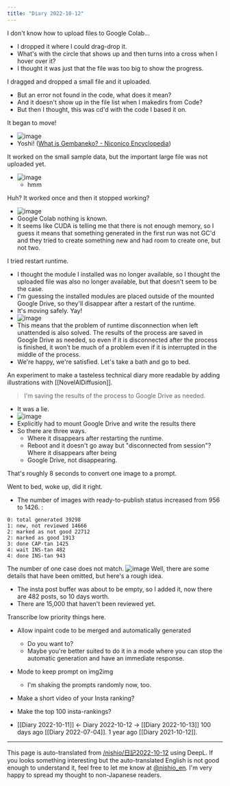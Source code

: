 ```yaml
---
title: "Diary 2022-10-12"
---
```



I don't know how to upload files to Google Colab...
- I dropped it where I could drag-drop it.
- What's with the circle that shows up and then turns into a cross when I hover over it?
- I thought it was just that the file was too big to show the progress.

I dragged and dropped a small file and it uploaded.
- But an error not found in the code, what does it mean?
- And it doesn't show up in the file list when I makedirs from Code?
- But then I thought, this was cd'd with the code I based it on.

It began to move!
- ![image](https://gyazo.com/9fac86e70b811e25d197b1f3a5f7e57b/thumb/1000)
- Yoshi! ([What is Gembaneko? - Niconico Encyclopedia](https://dic.nicovideo.jp/a/%E7%8F%BE%E5%A0%B4%E7%8C%AB))

It worked on the small sample data, but the important large file was not uploaded yet.
- ![image](https://gyazo.com/01402bc154f0378b6dab95e432385752/thumb/1000)
    - hmm


Huh? It worked once and then it stopped working?
- ![image](https://gyazo.com/8de833030b8b1781e86d42e8921fda72/thumb/1000)
- Google Colab nothing is known.
- It seems like CUDA is telling me that there is not enough memory, so I guess it means that something generated in the first run was not GC'd and they tried to create something new and had room to create one, but not two.

I tried restart runtime.
- I thought the module I installed was no longer available, so I thought the uploaded file was also no longer available, but that doesn't seem to be the case.
- I'm guessing the installed modules are placed outside of the mounted Google Drive, so they'll disappear after a restart of the runtime.
- It's moving safely. Yay!
- ![image](https://gyazo.com/57f0d75026cbc00c60dc75d318e6d353/thumb/1000)
- This means that the problem of runtime disconnection when left unattended is also solved. The results of the process are saved in Google Drive as needed, so even if it is disconnected after the process is finished, it won't be much of a problem even if it is interrupted in the middle of the process.
- We're happy, we're satisfied. Let's take a bath and go to bed.

An experiment to make a tasteless technical diary more readable by adding illustrations with [[NovelAIDiffusion]].

> I'm saving the results of the process to Google Drive as needed.
- It was a lie.
- ![image](https://gyazo.com/a7631c20cdaec09735fc06f3c497ed56/thumb/1000)
- Explicitly had to mount Google Drive and write the results there
- So there are three ways.
    - Where it disappears after restarting the runtime.
    - Reboot and it doesn't go away but "disconnected from session"? Where it disappears after being
    - Google Drive, not disappearing.


That's roughly 8 seconds to convert one image to a prompt.

Went to bed, woke up, did it right.
- The number of images with ready-to-publish status increased from 956 to 1426.
:

```
0: total generated 39298
1: new, not reviewed 14666
2: marked as not good 22712
2: marked as good 1913
3: done CAP-tan 1425
4: wait INS-tan 482
4: done INS-tan 943
```

The number of one case does not match.
![image](https://gyazo.com/d95040f9af2a453eac331fdfd78951ce/thumb/1000)
Well, there are some details that have been omitted, but here's a rough idea.
- The insta post buffer was about to be empty, so I added it, now there are 482 posts, so 10 days worth.
- There are 15,000 that haven't been reviewed yet.

Transcribe low priority things here.
- Allow inpaint code to be merged and automatically generated
    - Do you want to?
    - Maybe you're better suited to do it in a mode where you can stop the automatic generation and have an immediate response.
- Mode to keep prompt on img2img
    - I'm shaking the prompts randomly now, too.
- Make a short video of your Insta ranking?
- Make the top 100 insta-rankings?

- [[Diary 2022-10-11]] ← Diary 2022-10-12 → [[Diary 2022-10-13]]
100 days ago [[Diary 2022-07-04]].
1 year ago [[Diary 2021-10-12]].
---
This page is auto-translated from [/nishio/日記2022-10-12](https://scrapbox.io/nishio/日記2022-10-12) using DeepL. If you looks something interesting but the auto-translated English is not good enough to understand it, feel free to let me know at [@nishio_en](https://twitter.com/nishio_en). I'm very happy to spread my thought to non-Japanese readers.